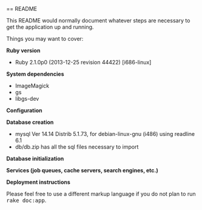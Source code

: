== README

This README would normally document whatever steps are necessary to get the
application up and running.

Things you may want to cover:

**Ruby version**
- Ruby 2.1.0p0 (2013-12-25 revision 44422) [i686-linux]

**System dependencies**
* ImageMagick
* gs
* libgs-dev

**Configuration**

**Database creation**
- mysql  Ver 14.14 Distrib 5.1.73, for debian-linux-gnu (i486) using readline 6.1
- db/db.zip has all the sql files necessary to import

**Database initialization**

**Services (job queues, cache servers, search engines, etc.)**

**Deployment instructions**



Please feel free to use a different markup language if you do not plan to run
<tt>rake doc:app</tt>.
